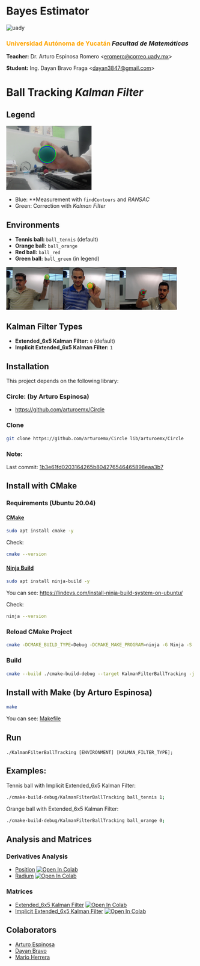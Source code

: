 # Bayes Estimator

<img src="https://uady.mx/assets/img/logo_uady.svg" width="15%" alt="uady">

### <font color='orange'>Universidad Autónoma de Yucatán</font> _Facultad de Matemáticas_

**Teacher:** Dr. Arturo Espinosa Romero <[eromero@correo.uady.mx](mailto:eromero@correo.uady.mx)>

**Student:** Ing. Dayan Bravo Fraga <[dayan3847@gmail.com](mailto:dayan3847@gmail.com)>

# Ball Tracking *Kalman Filter*

## Legend

<img alt="ball_green" src="doc/ex_ball_green.png" width="45%"/>

* Blue: **Measurement with `findContours` and *RANSAC*
* Green: Correction with *Kalman Filter*

## Environments

* **Tennis ball:** `ball_tennis` (default)
* **Orange ball:** `ball_orange`
* **Red ball:** `ball_red`
* **Green ball:** `ball_green` (in legend)

<img alt="ball_green" src="doc/ex_ball_tennis.png" width="30%"/><img alt="ball_green" src="doc/ex_ball_orange.png" width="30%"/><img alt="ball_green" src="doc/ex_ball_red.png" width="30%"/>

## Kalman Filter Types

* **Extended_6x5 Kalman Filter:** `0` (default)
* **Implicit Extended_6x5 Kalman Filter:** `1`

## Installation

This project depends on the following library:

### Circle: (by Arturo Espinosa)

* https://github.com/arturoemx/Circle

### Clone

```sh
git clone https://github.com/arturoemx/Circle lib/arturoemx/Circle
```

### Note:

Last
commit: [1b3e61fd0203164265b804276546465898eaa3b7](https://github.com/arturoemx/Circle/commit/1b3e61fd0203164265b804276546465898eaa3b7)

## Install with CMake

### Requirements (Ubuntu 20.04)

#### [CMake](https://cmake.org/)

```sh
sudo apt install cmake -y
```

Check:

```sh
cmake --version
```

#### [Ninja Build](https://ninja-build.org/)

```sh
sudo apt install ninja-build -y
```

You can see: https://lindevs.com/install-ninja-build-system-on-ubuntu/

Check:

```sh
ninja --version
```

### Reload CMake Project

```sh
cmake -DCMAKE_BUILD_TYPE=Debug -DCMAKE_MAKE_PROGRAM=ninja -G Ninja -S ./ -B ./cmake-build-debug
```

### Build

```sh
cmake --build ./cmake-build-debug --target KalmanFilterBallTracking -j 6
```

## Install with Make (by Arturo Espinosa)

```sh
make
```

You can see: [Makefile](Makefile)

## Run

`./KalmanFilterBallTracking [ENVIRONMENT] [KALMAN_FILTER_TYPE];`

## Examples:

Tennis ball with Implicit Extended_6x5 Kalman Filter:

```sh
./cmake-build-debug/KalmanFilterBallTracking ball_tennis 1;
```

Orange ball with Extended_6x5 Kalman Filter:

```sh
./cmake-build-debug/KalmanFilterBallTracking ball_orange 0;
```

## Analysis and Matrices

### Derivatives Analysis

* [Position](doc/analysis/analysis_x_velocity_acceleration.ipynb) [<img alt="Open In Colab" src="https://colab.research.google.com/assets/colab-badge.svg" width="80"/>](https://colab.research.google.com/github/dayan3847/KalmanFilterBallTracking/blob/master/doc/analysis/analysis_x_velocity_acceleration.ipynb)
* [Radium](doc/analysis/analysis_r_velocity_acceleration.ipynb) [<img alt="Open In Colab" src="https://colab.research.google.com/assets/colab-badge.svg" width="80"/>](https://colab.research.google.com/github/dayan3847/KalmanFilterBallTracking/blob/master/doc/analysis/analysis_r_velocity_acceleration.ipynb)

### Matrices

* [Extended_6x5 Kalman Filter](doc/analysis/ball_tracking_kalman_filter_extended.ipynb) [<img alt="Open In Colab" src="https://colab.research.google.com/assets/colab-badge.svg" width="80"/>](https://colab.research.google.com/github/dayan3847/KalmanFilterBallTracking/blob/master/doc/analysis/ball_tracking_kalman_filter_extended.ipynb)
* [Implicit Extended_6x5 Kalman Filter](doc/analysis/ball_tracking_kalman_filter_extended_implicit.ipynb) [<img alt="Open In Colab" src="https://colab.research.google.com/assets/colab-badge.svg" width="80"/>](https://colab.research.google.com/github/dayan3847/KalmanFilterBallTracking/blob/master/doc/analysis/ball_tracking_kalman_filter_extended_implicit.ipynb)

## Colaborators

* [Arturo Espinosa](https://github.com/arturoemx)
* [Dayan Bravo](https://github.com/dayan3847)
* [Mario Herrera](https://github.com/mario-infor)
